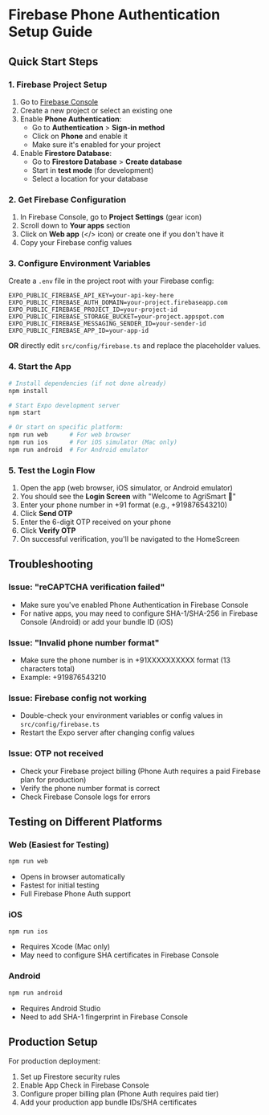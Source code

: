 # Firebase Phone Authentication Setup Guide

## Quick Start Steps

### 1. Firebase Project Setup

1. Go to [Firebase Console](https://console.firebase.google.com)
2. Create a new project or select an existing one
3. Enable **Phone Authentication**:
   - Go to **Authentication** > **Sign-in method**
   - Click on **Phone** and enable it
   - Make sure it's enabled for your project
4. Enable **Firestore Database**:
   - Go to **Firestore Database** > **Create database**
   - Start in **test mode** (for development)
   - Select a location for your database

### 2. Get Firebase Configuration

1. In Firebase Console, go to **Project Settings** (gear icon)
2. Scroll down to **Your apps** section
3. Click on **Web app** (</> icon) or create one if you don't have it
4. Copy your Firebase config values

### 3. Configure Environment Variables

Create a `.env` file in the project root with your Firebase config:

```env
EXPO_PUBLIC_FIREBASE_API_KEY=your-api-key-here
EXPO_PUBLIC_FIREBASE_AUTH_DOMAIN=your-project.firebaseapp.com
EXPO_PUBLIC_FIREBASE_PROJECT_ID=your-project-id
EXPO_PUBLIC_FIREBASE_STORAGE_BUCKET=your-project.appspot.com
EXPO_PUBLIC_FIREBASE_MESSAGING_SENDER_ID=your-sender-id
EXPO_PUBLIC_FIREBASE_APP_ID=your-app-id
```

**OR** directly edit `src/config/firebase.ts` and replace the placeholder values.

### 4. Start the App

```bash
# Install dependencies (if not done already)
npm install

# Start Expo development server
npm start

# Or start on specific platform:
npm run web      # For web browser
npm run ios      # For iOS simulator (Mac only)
npm run android  # For Android emulator
```

### 5. Test the Login Flow

1. Open the app (web browser, iOS simulator, or Android emulator)
2. You should see the **Login Screen** with "Welcome to AgriSmart 🌾"
3. Enter your phone number in +91 format (e.g., +919876543210)
4. Click **Send OTP**
5. Enter the 6-digit OTP received on your phone
6. Click **Verify OTP**
7. On successful verification, you'll be navigated to the HomeScreen

## Troubleshooting

### Issue: "reCAPTCHA verification failed"

- Make sure you've enabled Phone Authentication in Firebase Console
- For native apps, you may need to configure SHA-1/SHA-256 in Firebase Console (Android) or add your bundle ID (iOS)

### Issue: "Invalid phone number format"

- Make sure the phone number is in +91XXXXXXXXXX format (13 characters total)
- Example: +919876543210

### Issue: Firebase config not working

- Double-check your environment variables or config values in `src/config/firebase.ts`
- Restart the Expo server after changing config values

### Issue: OTP not received

- Check your Firebase project billing (Phone Auth requires a paid Firebase plan for production)
- Verify the phone number format is correct
- Check Firebase Console logs for errors

## Testing on Different Platforms

### Web (Easiest for Testing)

```bash
npm run web
```

- Opens in browser automatically
- Fastest for initial testing
- Full Firebase Phone Auth support

### iOS

```bash
npm run ios
```

- Requires Xcode (Mac only)
- May need to configure SHA certificates in Firebase Console

### Android

```bash
npm run android
```

- Requires Android Studio
- Need to add SHA-1 fingerprint in Firebase Console

## Production Setup

For production deployment:

1. Set up Firestore security rules
2. Enable App Check in Firebase Console
3. Configure proper billing plan (Phone Auth requires paid tier)
4. Add your production app bundle IDs/SHA certificates
